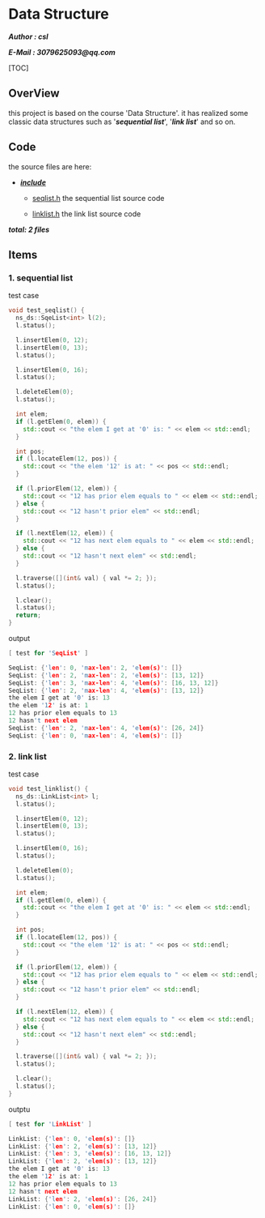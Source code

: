 # Data Structure

___Author : csl___

___E-Mail : 3079625093@qq.com___

[TOC]

## OverView

this project is based on the course 'Data Structure'. it has realized some classic data structures such as '___sequential list___', '___link list___' and so on. 

## Code

the source files are here:

+ [___include___](./include/)
  
  + [seqlist.h](./include/seqlist.h) the sequential list source code
  
  + [linklist.h](./include/linklist.h) the link list source code

___total: 2 files___

## Items

### 1. sequential list

test case

```cpp
void test_seqlist() {
  ns_ds::SqeList<int> l(2);
  l.status();

  l.insertElem(0, 12);
  l.insertElem(0, 13);
  l.status();

  l.insertElem(0, 16);
  l.status();

  l.deleteElem(0);
  l.status();

  int elem;
  if (l.getElem(0, elem)) {
    std::cout << "the elem I get at '0' is: " << elem << std::endl;
  }

  int pos;
  if (l.locateElem(12, pos)) {
    std::cout << "the elem '12' is at: " << pos << std::endl;
  }

  if (l.priorElem(12, elem)) {
    std::cout << "12 has prior elem equals to " << elem << std::endl;
  } else {
    std::cout << "12 hasn't prior elem" << std::endl;
  }

  if (l.nextElem(12, elem)) {
    std::cout << "12 has next elem equals to " << elem << std::endl;
  } else {
    std::cout << "12 hasn't next elem" << std::endl;
  }

  l.traverse([](int& val) { val *= 2; });
  l.status();

  l.clear();
  l.status();
  return;
}
```

output

```cpp
[ test for 'SeqList' ]

SeqList: {'len': 0, 'max-len': 2, 'elem(s)': []}
SeqList: {'len': 2, 'max-len': 2, 'elem(s)': [13, 12]}
SeqList: {'len': 3, 'max-len': 4, 'elem(s)': [16, 13, 12]}
SeqList: {'len': 2, 'max-len': 4, 'elem(s)': [13, 12]}
the elem I get at '0' is: 13
the elem '12' is at: 1
12 has prior elem equals to 13
12 hasn't next elem
SeqList: {'len': 2, 'max-len': 4, 'elem(s)': [26, 24]}
SeqList: {'len': 0, 'max-len': 4, 'elem(s)': []}
```

### 2. link list

test case

```cpp
void test_linklist() {
  ns_ds::LinkList<int> l;
  l.status();

  l.insertElem(0, 12);
  l.insertElem(0, 13);
  l.status();

  l.insertElem(0, 16);
  l.status();

  l.deleteElem(0);
  l.status();

  int elem;
  if (l.getElem(0, elem)) {
    std::cout << "the elem I get at '0' is: " << elem << std::endl;
  }

  int pos;
  if (l.locateElem(12, pos)) {
    std::cout << "the elem '12' is at: " << pos << std::endl;
  }

  if (l.priorElem(12, elem)) {
    std::cout << "12 has prior elem equals to " << elem << std::endl;
  } else {
    std::cout << "12 hasn't prior elem" << std::endl;
  }

  if (l.nextElem(12, elem)) {
    std::cout << "12 has next elem equals to " << elem << std::endl;
  } else {
    std::cout << "12 hasn't next elem" << std::endl;
  }

  l.traverse([](int& val) { val *= 2; });
  l.status();

  l.clear();
  l.status();
}
```

outptu

```cpp
[ test for 'LinkList' ]

LinkList: {'len': 0, 'elem(s)': []}
LinkList: {'len': 2, 'elem(s)': [13, 12]}
LinkList: {'len': 3, 'elem(s)': [16, 13, 12]}
LinkList: {'len': 2, 'elem(s)': [13, 12]}
the elem I get at '0' is: 13
the elem '12' is at: 1
12 has prior elem equals to 13
12 hasn't next elem
LinkList: {'len': 2, 'elem(s)': [26, 24]}
LinkList: {'len': 0, 'elem(s)': []}
```

